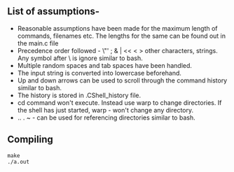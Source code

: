 

## List of assumptions-

* Reasonable assumptions have been made for the maximum length of commands, filenames etc. The lengths for the same can be found out in the main.c file
* Precedence order followed - \\"' ;  & | << < > other characters, strings. Any symbol after \ is ignore similar to bash.
* Multiple random spaces and tab spaces have been handled.
* The input string is converted into lowercase beforehand.
* Up and down arrows can be used to scroll through the command history similar to bash.
* The history is stored in .CShell_history file.
* cd command won't execute. Instead use warp to change directories. If the shell has just started, warp - won't change any directory.
* .. . ~ - can be used for referencing directories similar to bash.

## Compiling

```
make
./a.out
```
